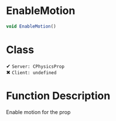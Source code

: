 # EnableMotion
```js	
void EnableMotion()
```
# Class
✔ `Server: CPhysicsProp`  
✖ `Client: undefined`  

# Function Description
Enable motion for the prop
